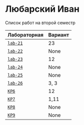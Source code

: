 # Любарский Иван
<summary>Список работ на второй семестр</summary>


| **Лабораторная**                                                              | **Вариант**                       |
|-------------------------------------------------------------------------------|-----------------------------------|
| [`lab-21`](https://github.com/Maxsmile123/MAI_109B_22/tree/main/Lyubovarsky/lab21) | 23                              |
| [`lab-22`](https://github.com/Maxsmile123/MAI_109B_22/tree/main/Lyubovarsky/lab22) | None   |
| [`lab-23`](https://github.com/Maxsmile123/MAI_109B_22/tree/main/Lyubovarsky/lab23) | 12                   |
| [`lab-24`](https://github.com/Maxsmile123/MAI_109B_22/tree/main/Lyubovarsky/lab24) | None                |
| [`lab-25`](https://github.com/Maxsmile123/MAI_109B_22/tree/main/Lyubovarsky/lab25) | None                 |
| [`lab-26`](https://github.com/Maxsmile123/MAI_109B_22/tree/main/Lyubovarsky/lab26) | 3, 3 |
| [`KP6`](https://github.com/Maxsmile123/MAI_109B_22/tree/main/Lyubovarsky/KP6)      | 12                  |
| [`KP7`](https://github.com/Maxsmile123/MAI_109B_22/tree/main/Lyubovarsky/KP7)      | 1,11                  |
| [`KP8`](https://github.com/Maxsmile123/MAI_109B_22/tree/main/Lyubovarsky/KP8)      | None                 |
| [`KP9`](https://github.com/Maxsmile123/MAI_109B_22/tree/main/Lyubovarsky/KP9)      | None                  |
